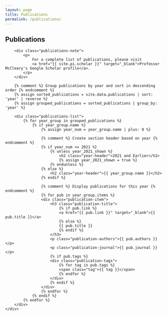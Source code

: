 ```yaml
---
layout: page
title: Publications
permalink: /publications/
---
```


<section class="section">
    <div class="container">
        <div class="section-header">
            <h1>Publications</h1>
            <div class="section-line"></div>
        </div>
        
        <div class="publications-note">
            <p>
                For a complete list of publications, please visit 
                <a href="{{ site.pi.scholar }}" target="_blank">Professor McCleary's Google Scholar profile</a>.
            </p>
        </div>
        
        {% comment %} Group publications by year and sort in descending order {% endcomment %}
        {% assign sorted_publications = site.data.publications | sort: 'year' | reverse %}
        {% assign grouped_publications = sorted_publications | group_by: 'year' %}
        
        <div class="publications-list">
            {% for year_group in grouped_publications %}
                {% if year_group.name %}
                    {% assign year_num = year_group.name | plus: 0 %}
                    
                    {% comment %} Create section header based on year {% endcomment %}
                    {% if year_num <= 2021 %}
                        {% unless year_2021_shown %}
                            <h2 class="year-header">2021 and Earlier</h2>
                            {% assign year_2021_shown = true %}
                        {% endunless %}
                    {% else %}
                        <h2 class="year-header">{{ year_group.name }}</h2>
                    {% endif %}
                    
                    {% comment %} Display publications for this year {% endcomment %}
                    {% for pub in year_group.items %}
                    <div class="publication-item">
                        <h3 class="publication-title">
                            {% if pub.link %}
                            <a href="{{ pub.link }}" target="_blank">{{ pub.title }}</a>
                            {% else %}
                            {{ pub.title }}
                            {% endif %}
                        </h3>
                        <p class="publication-authors">{{ pub.authors }}</p>
                        <p class="publication-journal">{{ pub.journal }}</p>
                        {% if pub.tags %}
                        <div class="publication-tags">
                            {% for tag in pub.tags %}
                            <span class="tag">{{ tag }}</span>
                            {% endfor %}
                        </div>
                        {% endif %}
                    </div>
                    {% endfor %}
                {% endif %}
            {% endfor %}
        </div>
    </div>
</section>

<style>
.publications-note {
    text-align: center;
    padding: 2rem;
    background: #1a1f2e;
    border-radius: 12px;
    border: 1px solid #2d3748;
    margin-bottom: 3rem;
}

.publications-note p {
    font-size: 1.125rem;
    margin: 0;
}

.year-header {
    color: #6366f1;
    font-size: 2rem;
    margin-top: 3rem;
    margin-bottom: 1.5rem;
    padding-bottom: 0.5rem;
    border-bottom: 2px solid #2d3748;
}

.year-header:first-of-type {
    margin-top: 0;
}

.publication-item {
    background: #1a1f2e;
    border-radius: 12px;
    padding: 2rem;
    margin-bottom: 1.5rem;
    border: 1px solid #2d3748;
    transition: all 0.3s ease;
}

.publication-item:hover {
    transform: translateY(-2px);
    border-color: rgba(99, 102, 241, 0.3);
    box-shadow: 0 4px 12px rgba(99, 102, 241, 0.1);
}

.publication-title {
    font-size: 1.25rem;
    margin-bottom: 0.5rem;
}

.publication-authors {
    color: #94a3b8;
    margin-bottom: 0.5rem;
}

.publication-journal {
    font-style: italic;
    color: #94a3b8;
}

.publication-tags {
    display: flex;
    flex-wrap: wrap;
    gap: 0.5rem;
    margin-top: 1rem;
}

.tag {
    background: rgba(99, 102, 241, 0.2);
    color: #818cf8;
    padding: 0.25rem 0.75rem;
    border-radius: 20px;
    font-size: 0.875rem;
}
</style>